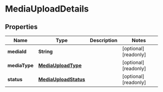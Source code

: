

# MediaUploadDetails

## Properties

Name | Type | Description | Notes
------------ | ------------- | ------------- | -------------
**mediaId** | **String** |  |  [optional] [readonly]
**mediaType** | [**MediaUploadType**](MediaUploadType.md) |  |  [optional] [readonly]
**status** | [**MediaUploadStatus**](MediaUploadStatus.md) |  |  [optional] [readonly]





